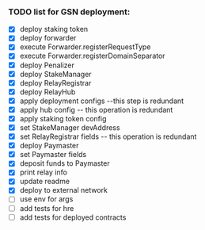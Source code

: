 ### TODO list for GSN deployment:
-[x] deploy staking token
-[x] deploy forwarder
-[x] execute Forwarder.registerRequestType
-[x] execute Forwarder.registerDomainSeparator
-[x] deploy Penalizer
-[x] deploy StakeManager
-[x] deploy RelayRegistrar
-[x] deploy RelayHub
-[x] apply deployment configs  --this step is redundant
-[x] apply hub config  -- this operation is redundant
-[x] apply staking token config
-[x] set StakeManager devAddress
-[x] set RelayRegistrar fields  -- this operation is redundant
-[x] deploy Paymaster
-[x] set Paymaster fields
-[x] deposit funds to Paymaster
-[x] print relay info
-[x] update readme
-[x] deploy to external network
-[ ] use env for args
-[ ] add tests for hre
-[ ] add tests for deployed contracts